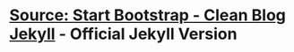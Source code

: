# [Source: Start Bootstrap - Clean Blog Jekyll](https://startbootstrap.com/themes/clean-blog-jekyll/) - Official Jekyll Version

